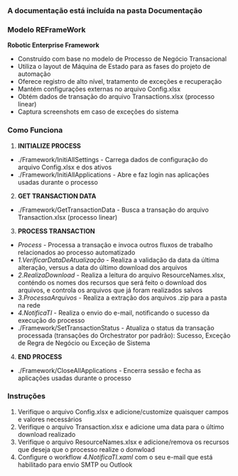 ### A documentação está incluída na pasta Documentação

### Modelo REFrameWork

**Robotic Enterprise Framework**

- Construído com base no modelo de Processo de Negócio Transacional
- Utiliza o layout de Máquina de Estado para as fases do projeto de automação
- Oferece registro de alto nível, tratamento de exceções e recuperação
- Mantém configurações externas no arquivo Config.xlsx
- Obtém dados de transação do arquivo Transactions.xlsx (processo linear)
- Captura screenshots em caso de exceções do sistema

### Como Funciona

1. **INITIALIZE PROCESS**

- ./Framework/InitiAllSettings - Carrega dados de configuração do arquivo Config.xlsx e dos ativos
- ./Framework/InitiAllApplications - Abre e faz login nas aplicações usadas durante o processo

2. **GET TRANSACTION DATA**

- ./Framework/GetTransactionData - Busca a transação do arquivo Transaction.xlsx (processo linear)

3. **PROCESS TRANSACTION**

- _Process_ - Processa a transação e invoca outros fluxos de trabalho relacionados ao processo automatizado
- _1.VerificarDataDeAtualização_ - Realiza a validação da data da última alteração, versus a data do último download dos arquivos
- _2.RealizaDownload_ - Realiza a leitura do arquivo ResourceNames.xlsx, conténdo os nomes dos recursos que será feito o download dos arquivos, e controla os arquivos que já foram realizados salvos
- _3.ProcessaArquivos_ - Realiza a extração dos arquivos .zip para a pasta na rede
- _4.NotificaTI_ - Realiza o envio do e-mail, notificando o sucesso da execução do processo
- ./Framework/SetTransactionStatus - Atualiza o status da transação processada (transações do Orchestrator por padrão): Sucesso, Exceção de Regra de Negócio ou Exceção de Sistema

4. **END PROCESS**

- ./Framework/CloseAllApplications - Encerra sessão e fecha as aplicações usadas durante o processo

### Instruções

1. Verifique o arquivo Config.xlsx e adicione/customize quaisquer campos e valores necessários
2. Verifique o arquivo Transaction.xlsx e adicione uma data para o último download realizado
3. Verifique o arquivo ResourceNames.xlsx e adicione/remova os recursos que deseja que o processo realize o donwload
4. Configure o workflow _4.NotificaTI.xaml_ com o seu e-mail que está habilitado para envio SMTP ou Outlook
